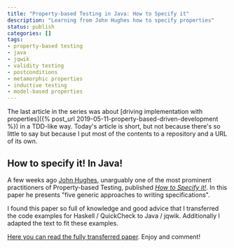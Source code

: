 ```yaml
---
title: "Property-based Testing in Java: How to Specify it"
description: "Learning from John Hughes how to specify properties"
status: publish
categories: []
tags:
- property-based testing
- java
- jqwik
- validity testing
- postconditions
- metamorphic properties
- inductive testing
- model-based properties
---
```


The last article in the series was about
[driving implementation with properties]({% post_url 2019-05-11-property-based-driven-development %})
in a TDD-like way. Today's article is short, but not because there's so little
to say but because I put most of the contents to a repository and a URL
of its own.

## How to specify it! In Java!

A few weeks ago [John Hughes](https://twitter.com/rjmh),
unarguably one of the most prominent practitioners of
Property-based Testing, published
[_How to Specify it!_](https://www.dropbox.com/s/tx2b84kae4bw1p4/paper.pdf).
In this paper he presents "five generic approaches to writing specifications".

I found this paper so full of knowledge and good advice that I transferred
the code examples for Haskell / QuickCheck to Java / jqwik. Additionally
I adapted the text to fit these examples.

[Here you can read the fully transferred paper](https://johanneslink.net/how-to-specify-it/).
Enjoy and comment!
